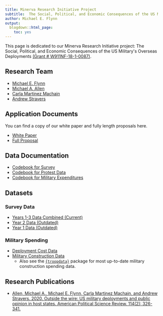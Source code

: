 ```yaml
---
title: Minerva Research Initiative Project
subtitle:  The Social, Political, and Economic Consequences of the US Military's Overseas Deployments
author: Michael E. Flynn
output:
  blogdown::html_page:
    toc: yes
--- 
```


This page is dedicated to our Minerva Research Initiative project: The Social, Political, and Economic Consequences of the US Military's Overseas Deployments [(Grant # W911NF-18-1-0087)](https://minerva.defense.gov/Research/Funded-Projects/Article/1792285/effects-of-us-overseas-military-presence/). 

## Research Team 

- [Michael E. Flynn](https://m-flynn.com/)
- [Michael A. Allen](http://ma-allen.com/)
- [Carla Martinez Machain](https://sites.google.com/site/carlamartinezmachain/home)
- [Andrew Stravers](https://www.clementscenter.org/people/other-affiliates/national-security-fellows/item/2127-andy-stravers)

## Application Documents

You can find a copy of our white paper and fully length proposals here.

- [White Paper](/files/minerva-files/White-paper-finalpdf.pdf)
- [Full Proposal](/files/minerva-files/8c-fCOMBINED.pdf)


## Data Documentation 

- [Codebook for Survey](/files/minerva-files/codebook-survey.pdf)
- [Codebook for Protest Data](/files/minerva-files/codebook-protest.pdf)
- [Codebook for Military Expenditures](/files/minerva-files/codebook-expenditures.pdf)


## Datasets

### Survey Data

- [Years 1-3 Data Combined (Current)](/files/minerva-files/data-years-1-2-3-combined-20210223.csv)
- [Year 2 Data (Outdated)](/files/minerva-files/data-year-2-combined-20210223.csv)
- [Year 1 Data (Outdated)](/files/minerva-files/data-years-1-combined-20210223.csv)


### Military Spending

- [Deployment Cost Data](/files/minerva-files/spending-overseas-20191205.csv)
- [Military Construction Data](https://github.com/meflynn/troopdata/blob/master/data-raw/builddata.csv)
  - Also see the [`{troopdata}`](https://m-flynn.com/software/) package for most up-to-date military construction spending data.


## Research Publications

- [Allen, Michael A., Michael E. Flynn, Carla Martinez Machain, and Andrew Stravers. 2020. Outside the wire: US military deployments and public opinion in host states. American Political Science Review. 114(2): 326-341.](https://doi.org/10.1017/S0003055419000868)

